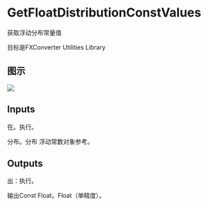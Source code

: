 # GetFloatDistributionConstValues

获取浮动分布常量值

目标是FXConverter Utilities Library

## 图示

![]($-20221218-19015633.png)

## Inputs

在。执行。

分布。分布 浮动常数对象参考。  

## Outputs

出：执行。

输出Const Float。Float（单精度）。

